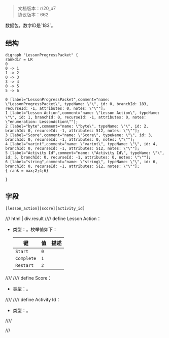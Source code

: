 # <!-- md:samp LessonProgressPacket -->

> 文档版本：r/20_u7<br/>协议版本：662

<!-- md:samp LessonProgressPacket -->数据包，数字ID是`183`。

## 结构

```viz
digraph "LessonProgressPacket" {
rankdir = LR
0
0 -> 1
1 -> 2
0 -> 3
3 -> 4
0 -> 5
5 -> 6

0 [label="LessonProgressPacket",comment="name: \"LessonProgressPacket\", typeName: \"\", id: 0, branchId: 183, recurseId: -1, attributes: 0, notes: \"\""];
1 [label="Lesson Action",comment="name: \"Lesson Action\", typeName: \"\", id: 1, branchId: 0, recurseId: -1, attributes: 0, notes: \"enumeration: LessonAction\""];
2 [label="byte",comment="name: \"byte\", typeName: \"\", id: 2, branchId: 0, recurseId: -1, attributes: 512, notes: \"\""];
3 [label="Score",comment="name: \"Score\", typeName: \"\", id: 3, branchId: 0, recurseId: -1, attributes: 0, notes: \"\""];
4 [label="varint",comment="name: \"varint\", typeName: \"\", id: 4, branchId: 0, recurseId: -1, attributes: 512, notes: \"\""];
5 [label="Activity Id",comment="name: \"Activity Id\", typeName: \"\", id: 5, branchId: 0, recurseId: -1, attributes: 0, notes: \"\""];
6 [label="string",comment="name: \"string\", typeName: \"\", id: 6, branchId: 0, recurseId: -1, attributes: 512, notes: \"\""];
{ rank = max;2;4;6}

}

```

## 字段

```title='LessonProgressPacket'
[lesson_action][score][activity_id]
```

/// html | div.result
//// define
Lesson Action：<!-- md:samp byte -->

- 类型：<!-- md:samp byte -->。枚举值如下：

  |键|值|描述|
  |---|---|---|
  |`Start`|`0`||
  |`Complete`|`1`||
  |`Restart`|`2`||



////
//// define
Score：<!-- md:samp varint -->

- 类型：<!-- md:samp varint -->。


////
//// define
Activity Id：<!-- md:samp string -->

- 类型：<!-- md:samp string -->。


////

///

